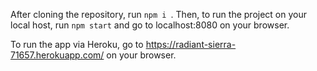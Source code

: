 After cloning the repository, run `npm i `. Then, to run the project on your local host, run `npm start` and go to  localhost:8080 on your browser.

To run the app via Heroku, go to https://radiant-sierra-71657.herokuapp.com/ on your browser.